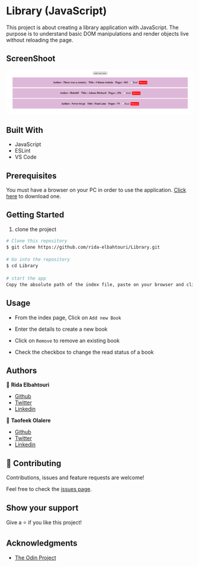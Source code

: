 # Library (JavaScript)
This project is about creating a library application with JavaScript. The purpose is to understand basic DOM manipulations and render objects live without reloading the page.


## ScreenShoot

![screenshoot](assets/images/screenshot.png)

## Built With

- JavaScript
- ESLint
- VS Code


## Prerequisites
You must have a browser on your PC in order to use the application. [Click here](https://www.mozilla.org/en-US/firefox/new/) to download one.


## Getting Started 

1. clone the project

```bash
# Clone this repository
$ git clone https://github.com/rida-elbahtouri/Library.git

# Go into the repository
$ cd Library

# start the app
Copy the absolute path of the index file, paste on your browser and click on enter
```

## Usage

- From the index page, Click on `Add new Book`

- Enter the details to create a new book

- Click on `Remove` to remove an existing book

- Check the checkbox to change the read status of a book

## Authors

👤 **Rida Elbahtouri**
- [Github](https://github.com/rida-elbahtouri)
- [Twitter](https://twitter.com/RElbahtouri)
- [Linkedin](https://www.linkedin.com/in/rida-elbahtouri/)


👤 **Taofeek Olalere**
- [Github](https://github.com/teekaytech)
- [Twitter](https://twitter.com/ola_lere)
- [Linkedin](https://www.linkedin.com/in/olaleretaofeek)

## 🤝 Contributing

Contributions, issues and feature requests are welcome!

Feel free to check the <a href="https://github.com/rida-elbahtouri/Library/issues" target="_blank">issues page</a>.

## Show your support

Give a ⭐️ if you like this project!

## Acknowledgments
 
- <a href="https://www.theodinproject.com/" target="_blank">The Odin Project</a>
